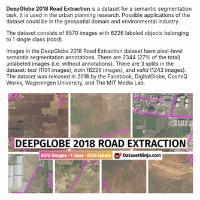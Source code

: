 **DeepGlobe 2018 Road Extraction** is a dataset for a semantic segmentation task. It is used in the urban planning research. Possible applications of the dataset could be in the geospatial domain and environmental industry. 

The dataset consists of 8570 images with 6226 labeled objects belonging to 1 single class (*road*).

Images in the DeepGlobe 2018 Road Extraction dataset have pixel-level semantic segmentation annotations. There are 2344 (27% of the total) unlabeled images (i.e. without annotations). There are 3 splits in the dataset: *test* (1101 images), *train* (6226 images), and *valid* (1243 images). The dataset was released in 2018 by the Facebook, DigitalGlobe, CosmiQ Works, Wageningen University, and The MIT Media Lab.

<img src="https://github.com/dataset-ninja/deepglobe-road-extraction/raw/main/visualizations/poster.png">
